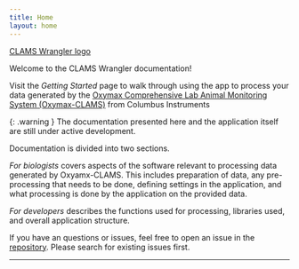 ```yaml
---
title: Home
layout: home
---
```


[CLAMS Wrangler logo](/assets/logo.png)

Welcome to the CLAMS Wrangler documentation!

Visit the *Getting Started* page to walk through using the app to process your data generated by the [Oxymax Comprehensive Lab Animal Monitoring System (Oxymax-CLAMS)](https://colinst.com/oxymax-clams) from Columbus Instruments

{: .warning }
The documentation presented here and the application itself are still under active development. 

Documentation is divided into two sections.

*For biologists* covers aspects of the software relevant to processing data generated by Oxyamx-CLAMS. This includes preparation of data, any pre-processing that needs to be done, defining settings in the application, and what processing is done by the application on the provided data.

*For developers* describes the functions used for processing, libraries used, and overall application structure.

If you have an questions or issues, feel free to open an issue in the [repository](https://github.com/PistilliLab/CLAMSwrangler-web/issues). Please search for existing issues first.

----

